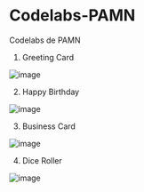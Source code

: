 # Codelabs-PAMN
Codelabs de PAMN

1. Greeting Card

![image](https://github.com/user-attachments/assets/d324f2c6-f424-41e5-b477-08fd81b648dc)

2. Happy Birthday

![image](https://github.com/user-attachments/assets/84f533fd-31f6-4b15-9693-2f93d5d3735e)

3. Business Card

![image](https://github.com/user-attachments/assets/28e629ee-d23b-4416-a89d-59c0a6117766)

4. Dice Roller

![image](https://github.com/user-attachments/assets/d3a21f1d-4d83-420e-9d52-c5ec949e031c)




